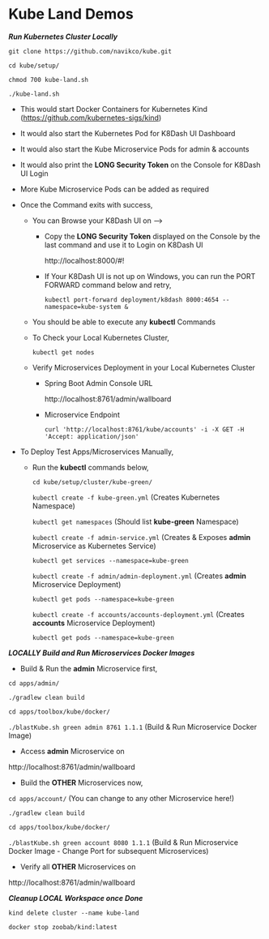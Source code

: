 # Kube Land Demos

_**Run Kubernetes Cluster Locally**_

`git clone https://github.com/navikco/kube.git`

`cd kube/setup/`

`chmod 700 kube-land.sh`

`./kube-land.sh    `

- This would start Docker Containers for Kubernetes Kind (https://github.com/kubernetes-sigs/kind)

- It would also start the Kubernetes Pod for K8Dash UI Dashboard

- It would also start the Kube Microservice Pods for admin & accounts

- It would also print the **LONG Security Token** on the Console for K8Dash UI Login

- More Kube Microservice Pods can be added as required

- Once the Command exits with success,
     
    - You can Browse your K8Dash UI on --> 
    
        - Copy the **LONG Security Token** displayed on the Console by the last command and use it to Login on K8Dash UI 
    
            http://localhost:8000/#!

        - If Your K8Dash UI is not up on Windows, you can run the PORT FORWARD command below and retry,
        
            `kubectl port-forward deployment/k8dash 8000:4654 --namespace=kube-system &`
        
    - You should be able to execute any **kubectl** Commands
    
    - To Check your Local Kubernetes Cluster,
    
        `kubectl get nodes`

    - Verify Microservices Deployment in your Local Kubernetes Cluster

        - Spring Boot Admin Console URL 
    
            http://localhost:8761/admin/wallboard
        
        - Microservice Endpoint
     
            `curl 'http://localhost:8761/kube/accounts' -i -X GET -H 'Accept: application/json'`



- To Deploy Test Apps/Microservices Manually,

    - Run the **kubectl** commands below,
    
        `cd kube/setup/cluster/kube-green/`
    
        `kubectl create -f kube-green.yml`   (Creates Kubernetes Namespace)
          
        `kubectl get namespaces`  (Should list **kube-green** Namespace)
    
        `kubectl create -f admin-service.yml`  (Creates & Exposes **admin** Microservice as Kubernetes Service)
    
        `kubectl get services --namespace=kube-green`
    
        `kubectl create -f admin/admin-deployment.yml`  (Creates **admin** Microservice Deployment)
    
        `kubectl get pods --namespace=kube-green`
    
        `kubectl create -f accounts/accounts-deployment.yml`  (Creates **accounts** Microservice Deployment)
    
        `kubectl get pods --namespace=kube-green`


_**LOCALLY Build and Run Microservices Docker Images**_

- Build & Run the **admin** Microservice first,
    
`cd apps/admin/`

`./gradlew clean build`

`cd apps/toolbox/kube/docker/`

`./blastKube.sh green admin 8761 1.1.1` (Build & Run Microservice Docker Image)

- Access **admin** Microservice on 
 
http://localhost:8761/admin/wallboard

 
- Build the **OTHER** Microservices now,

   
`cd apps/account/`  (You can change to any other Microservice here!)

`./gradlew clean build`

`cd apps/toolbox/kube/docker/`

`./blastKube.sh green account 8080 1.1.1` (Build & Run Microservice Docker Image - Change Port for subsequent Microservices)

- Verify all **OTHER** Microservices on 
 
http://localhost:8761/admin/wallboard



_**Cleanup LOCAL Workspace once Done**_


`kind delete cluster --name kube-land` 

`docker stop zoobab/kind:latest`

